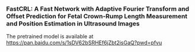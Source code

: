 ### FastCRL: A Fast Network with Adaptive Fourier Transform and Offset Prediction for Fetal Crown-Rump Length Measurement and Position Estimation in Ultrasound Images
The pretrained model is available at https://pan.baidu.com/s/1sDV62bSRHEf6jZbt2isGaQ?pwd=pfvu
